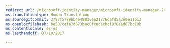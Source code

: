 ```yaml
---
redirect_url: /microsoft-identity-manager/microsoft-identity-manager-2016-supported-platforms
ms.translationtype: Human Translation
ms.sourcegitcommit: 3797f5789bb4e48836eb21776dafd5a2e0e11613
ms.openlocfilehash: be587cefa7d673bac0fc8cacbcf078aad87bc18b
ms.contentlocale: es-es
ms.lasthandoff: 07/10/2017

---
```


